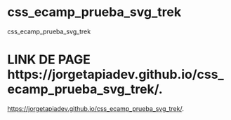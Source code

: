 # css_ecamp_prueba_svg_trek
css_ecamp_prueba_svg_trek

<h1> LINK DE PAGE https://jorgetapiadev.github.io/css_ecamp_prueba_svg_trek/. </h1>

https://jorgetapiadev.github.io/css_ecamp_prueba_svg_trek/. 
